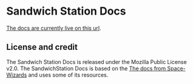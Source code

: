# Sandwich Station Docs

[The docs are currently live on this url](https://docs.b3ckdoor.com).

## License and credit

The Sandwich Station Docs is released under the Mozilla Public License v2.0.
The SandwichStation Docs is based on the [The docs from Space-Wizards](https://github.com/space-wizards/docs) and uses some of its resources.